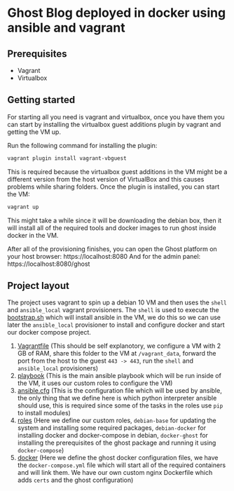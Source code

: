 # Ghost Blog deployed in docker using ansible and vagrant

## Prerequisites

- Vagrant
- Virtualbox

## Getting started

For starting all you need is vagrant and virtualbox, once you have them you can start by installing the
virtualbox guest additions plugin by vagrant and getting the VM up.

Run the following command for installing the plugin:

```sh
vagrant plugin install vagrant-vbguest
```

This is required because the virtualbox guest additions in the VM might be a different version from the host version of VirtualBox
and this causes problems while sharing folders.
Once the plugin is installed, you can start the VM:

```sh
vagrant up
```

This might take a while since it will be downloading the debian box, then it will install all of the required tools
and docker images to run ghost inside docker in the VM.

After all of the provisioning finishes, you can open the Ghost platform on your host browser:
https://localhost:8080
And for the admin panel: https://localhost:8080/ghost

## Project layout

The project uses vagrant to spin up a debian 10 VM and then uses the `shell` and `ansible_local` vagrant provisioners.
The `shell` is used to execute the [bootstrap.sh](./bootstrap.sh) which will install ansible in the VM, we do this so we can use later the `ansible_local` provisioner to install and configure docker and start our docker compose project.

1. [Vagrantfile](./Vagrantfile) (This should be self explanotory, we configure a VM with 2 GB of RAM, share this folder to the VM at `/vagrant_data`, forward the port from the host to the guest `443 -> 443`, run the `shell` and `ansible_local` provisioners)
2. [playbook](playbook.yml) (This is the main ansible playbook which will be run inside of the VM, it uses our custom roles to configure the VM)
3. [ansible.cfg](./ansible.cfg) (This is the configuration file which will be used by ansible, the only thing that we define here is which python interpreter ansible should use, this is required since some of the tasks in the roles use `pip` to install modules)
4. [roles](./roles) (Here we define our custom roles, `debian-base` for updating the system and installing some required packages, `debian-docker` for installing docker and docker-compose in debian, `docker-ghost` for installing the prerequisites of the ghost package and running it using `docker-compose`)
5. [docker](./docker) (Here we define the ghost docker configuration files, we have the `docker-compose.yml` file which will start all of the required containers and will link them. We have our own custom nginx Dockerfile which adds `certs` and the ghost configuration)
